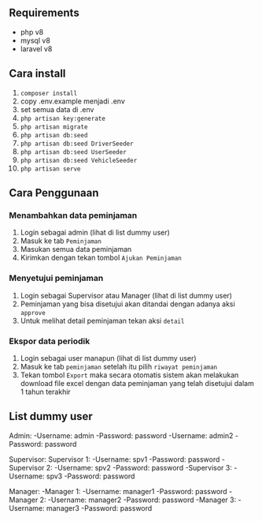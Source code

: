 ## Requirements
- php v8
- mysql v8
- laravel v8

## Cara install
1. ```composer install```
2. copy .env.example menjadi .env
3. set semua data di .env
4. ```php artisan key:generate```
5. ```php artisan migrate```
6. ```php artisan db:seed```
7. ```php artisan db:seed DriverSeeder```
8. ```php artisan db:seed UserSeeder```
9. ```php artisan db:seed VehicleSeeder```
10. ```php artisan serve```

## Cara Penggunaan
### Menambahkan data peminjaman
1. Login sebagai admin (lihat di list dummy user)
2. Masuk ke tab ```Peminjaman``` 
3. Masukan semua data peminjaman
4. Kirimkan dengan tekan tombol ```Ajukan Peminjaman```
### Menyetujui peminjaman
1. Login sebagai Supervisor atau Manager (lihat di list dummy user)
2. Peminjaman yang bisa disetujui akan ditandai dengan adanya aksi ```approve```
3. Untuk melihat detail peminjaman tekan aksi ```detail```

### Ekspor data periodik
1. Login sebagai user manapun (lihat di list dummy user)
2. Masuk ke tab ```peminjaman``` setelah itu pilih ```riwayat peminjaman```
3. Tekan tombol ```Export``` maka secara otomatis sistem akan melakukan download file excel dengan data peminjaman yang telah disetujui dalam 1 tahun terakhir

## List dummy user
Admin:
-Username: admin
-Password: password
-Username: admin2
-Password: password

Supervisor:
Supervisor 1:
-Username: spv1
-Password: password
-Supervisor 2:
-Username: spv2
-Password: password
-Supervisor 3:
-Username: spv3
-Password: password

Manager:
-Manager 1:
-Username: manager1
-Password: password
-Manager 2:
-Username: manager2
-Password: password
-Manager 3:
-Username: manager3
-Password: password